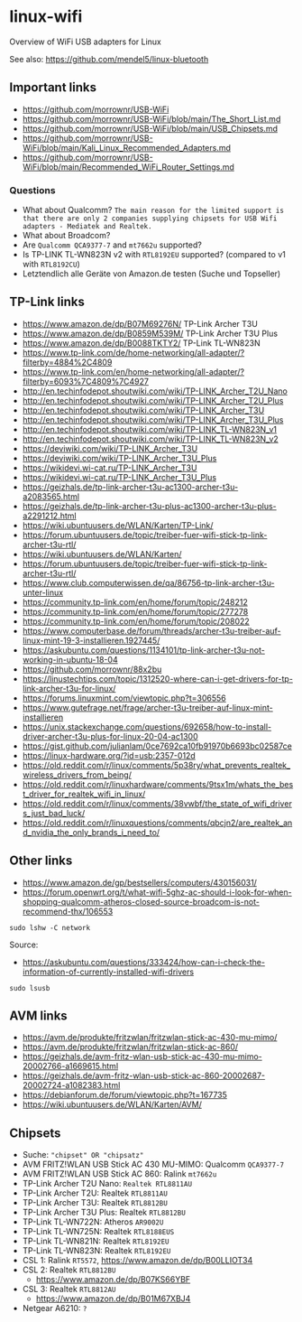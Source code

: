 # linux-wifi
Overview of WiFi USB adapters for Linux

See also: https://github.com/mendel5/linux-bluetooth

## Important links
- https://github.com/morrownr/USB-WiFi
- https://github.com/morrownr/USB-WiFi/blob/main/The_Short_List.md
- https://github.com/morrownr/USB-WiFi/blob/main/USB_Chipsets.md
- https://github.com/morrownr/USB-WiFi/blob/main/Kali_Linux_Recommended_Adapters.md
- https://github.com/morrownr/USB-WiFi/blob/main/Recommended_WiFi_Router_Settings.md

### Questions
- What about Qualcomm? `The main reason for the limited support is that there are only 2 companies supplying chipsets for USB Wifi adapters - Mediatek and Realtek.`
- What about Broadcom?
- Are `Qualcomm QCA9377-7` and `mt7662u` supported?
- Is TP-LINK TL-WN823N v2 with `RTL8192EU` supported? (compared to v1 with `RTL8192CU`)
- Letztendlich alle Geräte von Amazon.de testen (Suche und Topseller)

## TP-Link links
- https://www.amazon.de/dp/B07M69276N/ TP-Link Archer T3U
- https://www.amazon.de/dp/B0859M539M/ TP-Link Archer T3U Plus
- https://www.amazon.de/dp/B0088TKTY2/ TP-Link TL-WN823N
- https://www.tp-link.com/de/home-networking/all-adapter/?filterby=4884%2C4809
- https://www.tp-link.com/en/home-networking/all-adapter/?filterby=6093%7C4809%7C4927
- http://en.techinfodepot.shoutwiki.com/wiki/TP-LINK_Archer_T2U_Nano
- http://en.techinfodepot.shoutwiki.com/wiki/TP-LINK_Archer_T2U_Plus
- http://en.techinfodepot.shoutwiki.com/wiki/TP-LINK_Archer_T3U
- http://en.techinfodepot.shoutwiki.com/wiki/TP-LINK_Archer_T3U_Plus
- http://en.techinfodepot.shoutwiki.com/wiki/TP-LINK_TL-WN823N_v1
- http://en.techinfodepot.shoutwiki.com/wiki/TP-LINK_TL-WN823N_v2
- https://deviwiki.com/wiki/TP-LINK_Archer_T3U
- https://deviwiki.com/wiki/TP-LINK_Archer_T3U_Plus
- https://wikidevi.wi-cat.ru/TP-LINK_Archer_T3U
- https://wikidevi.wi-cat.ru/TP-LINK_Archer_T3U_Plus
- https://geizhals.de/tp-link-archer-t3u-ac1300-archer-t3u-a2083565.html
- https://geizhals.de/tp-link-archer-t3u-plus-ac1300-archer-t3u-plus-a2291212.html
- https://wiki.ubuntuusers.de/WLAN/Karten/TP-Link/
- https://forum.ubuntuusers.de/topic/treiber-fuer-wifi-stick-tp-link-archer-t3u-rtl/
- https://wiki.ubuntuusers.de/WLAN/Karten/
- https://forum.ubuntuusers.de/topic/treiber-fuer-wifi-stick-tp-link-archer-t3u-rtl/
- https://www.club.computerwissen.de/qa/86756-tp-link-archer-t3u-unter-linux
- https://community.tp-link.com/en/home/forum/topic/248212
- https://community.tp-link.com/en/home/forum/topic/277278
- https://community.tp-link.com/en/home/forum/topic/208022
- https://www.computerbase.de/forum/threads/archer-t3u-treiber-auf-linux-mint-19-3-installieren.1927445/
- https://askubuntu.com/questions/1134101/tp-link-archer-t3u-not-working-in-ubuntu-18-04
- https://github.com/morrownr/88x2bu
- https://linustechtips.com/topic/1312520-where-can-i-get-drivers-for-tp-link-archer-t3u-for-linux/
- https://forums.linuxmint.com/viewtopic.php?t=306556
- https://www.gutefrage.net/frage/archer-t3u-treiber-auf-linux-mint-installieren
- https://unix.stackexchange.com/questions/692658/how-to-install-driver-archer-t3u-plus-for-linux-20-04-ac1300
- https://gist.github.com/julianlam/0ce7692ca10fb91970b6693bc02587ce
- https://linux-hardware.org/?id=usb:2357-012d
- https://old.reddit.com/r/linux/comments/5p38ry/what_prevents_realtek_wireless_drivers_from_being/
- https://old.reddit.com/r/linuxhardware/comments/9tsx1m/whats_the_best_driver_for_realtek_wifi_in_linux/
- https://old.reddit.com/r/linux/comments/38vwbf/the_state_of_wifi_drivers_just_bad_luck/
- https://old.reddit.com/r/linuxquestions/comments/qbcjn2/are_realtek_and_nvidia_the_only_brands_i_need_to/

## Other links
- https://www.amazon.de/gp/bestsellers/computers/430156031/
- https://forum.openwrt.org/t/what-wifi-5ghz-ac-should-i-look-for-when-shopping-qualcomm-atheros-closed-source-broadcom-is-not-recommend-thx/106553

```
sudo lshw -C network
```
Source:
- https://askubuntu.com/questions/333424/how-can-i-check-the-information-of-currently-installed-wifi-drivers

```
sudo lsusb
```

## AVM links
- https://avm.de/produkte/fritzwlan/fritzwlan-stick-ac-430-mu-mimo/
- https://avm.de/produkte/fritzwlan/fritzwlan-stick-ac-860/
- https://geizhals.de/avm-fritz-wlan-usb-stick-ac-430-mu-mimo-20002766-a1669615.html
- https://geizhals.de/avm-fritz-wlan-usb-stick-ac-860-20002687-20002724-a1082383.html
- https://debianforum.de/forum/viewtopic.php?t=167735
- https://wiki.ubuntuusers.de/WLAN/Karten/AVM/

## Chipsets
- Suche: `"chipset" OR "chipsatz"`
- AVM FRITZ!WLAN USB Stick AC 430 MU-MIMO: Qualcomm `QCA9377-7`
- AVM FRITZ!WLAN USB Stick AC 860: Ralink `mt7662u`
- TP-Link Archer T2U Nano: `Realtek RTL8811AU`
- TP-Link Archer T2U: Realtek `RTL8811AU`
- TP-Link Archer T3U: Realtek `RTL8812BU`
- TP-Link Archer T3U Plus: Realtek `RTL8812BU`
- TP-Link TL-WN722N: Atheros `AR9002U`
- TP-Link TL-WN725N: Realtek `RTL8188EUS`
- TP-Link TL-WN821N: Realtek `RTL8192EU`
- TP-Link TL-WN823N: Realtek `RTL8192EU`
- CSL 1: Ralink `RT5572`, https://www.amazon.de/dp/B00LLIOT34
- CSL 2: Realtek `RTL8812BU`
  - https://www.amazon.de/dp/B07KS66YBF
- CSL 3: Realtek `RTL8812AU`
  - https://www.amazon.de/dp/B01M67XBJ4
- Netgear A6210: `?`
